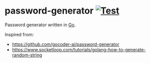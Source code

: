 # password-generator [![Test](https://github.com/tischda/password-generator/actions/workflows/test.yml/badge.svg)](https://github.com/tischda/password-generator/actions/workflows/test.yml)

Password generator written in [Go](https://www.golang.org).

Inspired from:

* https://github.com/gocoder-ai/password-generator
* https://www.socketloop.com/tutorials/golang-how-to-generate-random-string

